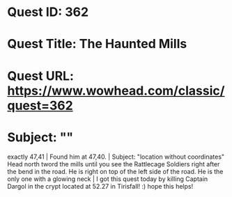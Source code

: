 # Quest ID: 362
# Quest Title: The Haunted Mills
# Quest URL: https://www.wowhead.com/classic/quest=362
# Subject: "<Blank>"
exactly 47,41 | Found him at 47,40. | Subject: "location without coordinates"
Head north tword the mills until you see the Rattlecage Soldiers right after the bend in the road. He is right on top of the left side of the road. He is the only one with a glowing neck | I got this quest today by killing Captain Dargol in the crypt located at 52.27 in Tirisfall! :) hope this helps!